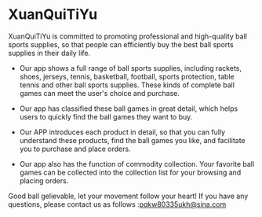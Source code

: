# XuanQuiTiYu
XuanQuiTiYu is committed to promoting professional and high-quality ball sports supplies, so that people can efficiently buy the best ball sports supplies in their daily life.

- Our app shows a full range of ball sports supplies, including rackets, shoes, jerseys, tennis, basketball, football, sports protection, table tennis and other ball sports supplies. These kinds of complete ball games can meet the user's choice and purchase.

- Our app has classified these ball games in great detail, which helps users to quickly find the ball games they want to buy.

- Our APP introduces each product in detail, so that you can fully understand these products, find the ball games you like, and facilitate you to purchase and place orders.


- Our app also has the function of commodity collection. Your favorite ball games can be collected into the collection list for your browsing and placing orders.


Good ball gelievable, let your movement follow your heart!
If you have any questions, please contact us as follows :pqkw80335ukh@sina.com
